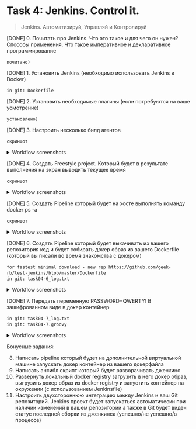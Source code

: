 # Task 4: Jenkins. Control it.
> Jenkins. Автоматизируй, Управляй и Контролируй

[DONE] 0. Почитать про Jenkins. Что это такое и для чего он нужен? Способы применения. Что такое императивное и декларативное программирование
```
почитано)
```

[DONE] 1. Установить Jenkins (необходимо использовать Jenkins в Docker)
```
in git: Dockerfile
```

[DONE] 2. Установить необходимые плагины (если потребуются на ваше усмотрение)
```
установлено)
```

[DONE] 3. Настроить несколько билд агентов
```
скриншот
```
<details>
<summary>Workflow screenshots</summary>
<img src="./.img/task4-3.png" />
</details>

[DONE] 4. Создать Freestyle project. Который будет в результате выполнения на экран выводить текущее время
```
скриншот
```
<details>
<summary>Workflow screenshots</summary>
<img src="./.img/task4-4.png" />
</details>

[DONE] 5. Создать Pipeline который будет на хосте выполнять команду docker ps -a
```
скриншот
```
<details>
<summary>Workflow screenshots</summary>
<img src="./.img/task4-5.png" />
</details>

[DONE] 6. Создать Pipeline который будет выкачивать из вашего репозитория код и будет собирать докер образ из вашего Dockerfile (который вы писали во время знакомства с докером)
```
for fastest minimal download - new rep https://github.com/geek-rb/test-jenkins/blob/master/Dockerfile
in git: task04-6_log.txt
```
<details>
<summary>Workflow screenshots</summary>
<img src="./.img/task4-6.png" />
</details>

[DONE] 7. Передать переменную PASSWORD=QWERTY! В зашифрованном виде в докер контейнер

```
in git: task04-7_log.txt
in git: task04-7.groovy
```
<details>
<summary>Workflow screenshots</summary>
<img src="./.img/task4-7-4.png" />
<img src="./.img/task4-7-5.png" />
</details>



Бонусные задания:

8. Написать pipeline который будет на дополнительной виртуальной машине запускать докер контейнер из вашего докерфайла
9. Написать ансибл скрипт который будет разворачивать дженкинс
10. Развернуть локальный docker registry загрузить в него докер образ, выгрузить докер образ из docker registry и запустить контейнер на окружении (с использованием Jenkinsfile)
11. Настроить двухстороннюю интеграцию между Jenkins и ваш Git репозиторий. Jenkins проект будет запускаться автоматически при наличии изменений в вашем репозитории а также в Git будет виден статус последней сборки из дженкинса (успешно/не успешно/в процессе)
